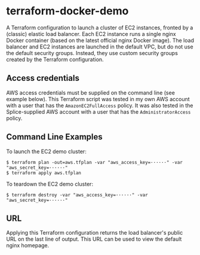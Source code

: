 # terraform-docker-demo

A Terraform configuration to launch a cluster of EC2 instances, fronted by a (classic) elastic load balancer.  Each EC2 instance runs a single nginx Docker container (based on the latest official nginx Docker image).  The load balancer and EC2 instances are launched in the default VPC, but do not use the default security groups.  Instead, they use custom security groups created by the Terraform configuration.

## Access credentials
AWS access credentials must be supplied on the command line (see example below).  This Terraform script was tested in my own AWS account with a user that has the `AmazonEC2FullAccess` policy.  It was also tested in the Splice-supplied AWS account with a user that has the `AdministratorAccess` policy.

## Command Line Examples
To launch the EC2 demo cluster:
```
$ terraform plan -out=aws.tfplan -var "aws_access_key=······" -var "aws_secret_key=······"
$ terraform apply aws.tfplan
```
To teardown the EC2 demo cluster:
```
$ terraform destroy -var "aws_access_key=······" -var "aws_secret_key=······"
```

## URL
Applying this Terraform configuration returns the load balancer's public URL on the last line of output.  This URL can be used to view the default nginx homepage.
